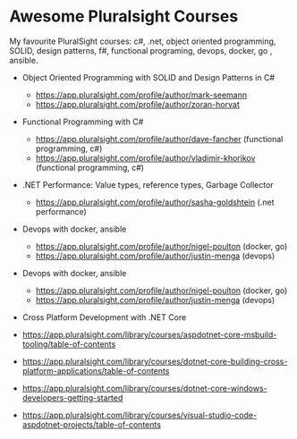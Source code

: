 # Awesome Pluralsight Courses
My favourite PluralSight courses: c#, .net, object oriented programming, SOLID, design patterns, f#, functional programing, devops, docker, go , ansible.

* Object Oriented Programming with SOLID and Design Patterns in C#
  * https://app.pluralsight.com/profile/author/mark-seemann
  * https://app.pluralsight.com/profile/author/zoran-horvat

* Functional Programming with C#
  * https://app.pluralsight.com/profile/author/dave-fancher (functional programming, c#)
  * https://app.pluralsight.com/profile/author/vladimir-khorikov (functional programming, c#)

* .NET Performance: Value types, reference types, Garbage Collector
  * https://app.pluralsight.com/profile/author/sasha-goldshtein (.net performance)

* Devops with docker, ansible
  * https://app.pluralsight.com/profile/author/nigel-poulton (docker, go)
  * https://app.pluralsight.com/profile/author/justin-menga (devops)


* Devops with docker, ansible
  * https://app.pluralsight.com/profile/author/nigel-poulton (docker, go)
  * https://app.pluralsight.com/profile/author/justin-menga (devops)

* Cross Platform Development with .NET Core
 * https://app.pluralsight.com/library/courses/aspdotnet-core-msbuild-tooling/table-of-contents
 * https://app.pluralsight.com/library/courses/dotnet-core-building-cross-platform-applications/table-of-contents
 * https://app.pluralsight.com/library/courses/dotnet-core-windows-developers-getting-started
 * https://app.pluralsight.com/library/courses/visual-studio-code-aspdotnet-projects/table-of-contents
 
